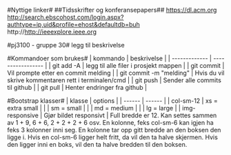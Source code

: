 #Nyttige linker#
##Tidsskrifter og konferansepapers##
https://dl.acm.org
http://search.ebscohost.com/login.aspx?authtype=ip,uid&profile=ehost&defaultdb=buh
http://http://ieeexplore.ieee.org

#pj3100 - gruppe 30#
legg til beskrivelse

#Kommandoer som brukes#
|  kommando     |  beskrivelse      |
| ------------- | ----------------- |
|  git add -A  | legg til alle filer i prosjekt mappen  |
|  git commit  | Vil prompte etter en commit melding  |
|  git commit -m "melding"  |  Hvis du vil skrive kommentaren rett i terminalen/cmd  |
|  git push  |  Sender alle commits til github  |
|  git pull  |  Henter endringer fra github  |

#Bootstrap klasser#
| klasse |  options |
| ------ | ------ |
| col-sm-12   |  xs = extra small  |
|             |  sm = small  |
|             |  md = medium  |
|             |  lg = large  |
| img-responsive  |  Gjør bildet responsivt  |
Full bredde er 12. Kan settes sammen av 1 + 9, 6 + 6, 2 + 2 + 2 + 6 osv.
En kolonne, feks col-sm-6 kan igjen ha feks 3 kolonner inni seg. En kolonne tar opp gitt bredde an den boksen den ligge i.
Hvis en col-sm-6 ligger helt fritt, da vil den ta halve skjermen. Hvis den ligger inni en boks, vil den ta halve bredden til den boksen.
